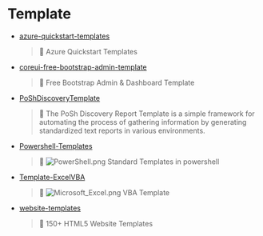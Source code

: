 # Template
- [azure-quickstart-templates](<https://github.com/Thamielis/azure-quickstart-templates>)
	> :memo: Azure Quickstart Templates 
- [coreui-free-bootstrap-admin-template](<https://github.com/Thamielis/coreui-free-bootstrap-admin-template>)
	> :memo: Free Bootstrap Admin & Dashboard Template  
- [PoShDiscoveryTemplate](<https://github.com/Thamielis/PoShDiscoveryTemplate>)
	> :memo: The PoSh Discovery Report Template is a simple framework for automating the process of gathering information by generating standardized text reports in various environments. 
- [Powershell-Templates](<https://github.com/Thamielis/Powershell-Templates>)
	> :memo: ![PowerShell.png](../images/PowerShell.png) Standard Templates in powershell 
- [Template-ExcelVBA](<https://github.com/Thamielis/Template-ExcelVBA>)
	> :memo: ![Microsoft_Excel.png](../images/Microsoft_Excel.png) VBA Template 
- [website-templates](<https://github.com/Thamielis/website-templates>)
	> :memo: 150+ HTML5 Website Templates 

